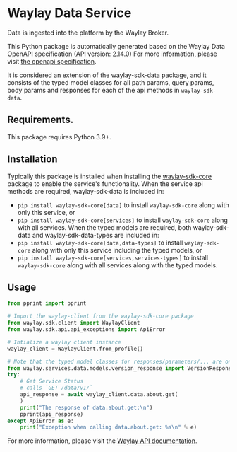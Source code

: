 # Waylay Data Service
Data is ingested into the platform by the Waylay Broker.

This Python package is automatically generated based on the 
Waylay Data OpenAPI specification (API version: 2.14.0)
For more information, please visit [the openapi specification](https://docs.waylay.io/openapi/public/redocly/data.html).

It is considered an extension of the waylay-sdk-data package, and it consists of the typed model classes for all path params, query params, body params and responses for each of the api methods in `waylay-sdk-data`.

## Requirements.
This package requires Python 3.9+.

## Installation
Typically this package is installed when installing the [waylay-sdk-core](https://pypi.org/project/waylay-sdk/) package to enable the service's functionality.
When the service api methods are required, waylay-sdk-data is included in:
- ```pip install waylay-sdk-core[data]``` to install `waylay-sdk-core` along with only this service, or
- ```pip install waylay-sdk-core[services]``` to install `waylay-sdk-core` along with all services.
When the typed models are required, both waylay-sdk-data and waylay-sdk-data-types are included in:
- ```pip install waylay-sdk-core[data,data-types]``` to install `waylay-sdk-core` along with only this service including the typed models, or
- ```pip install waylay-sdk-core[services,services-types]``` to install `waylay-sdk-core` along with all services along with the typed models.

## Usage

```python
from pprint import pprint

# Import the waylay-client from the waylay-sdk-core package
from waylay.sdk.client import WaylayClient
from waylay.sdk.api.api_exceptions import ApiError

# Intialize a waylay client instance
waylay_client = WaylayClient.from_profile()

# Note that the typed model classes for responses/parameters/... are only available when `waylay-sdk-data-types` is installed
from waylay.services.data.models.version_response import VersionResponse
try:
    # Get Service Status
    # calls `GET /data/v1/`
    api_response = await waylay_client.data.about.get(
    )
    print("The response of data.about.get:\n")
    pprint(api_response)
except ApiError as e:
    print("Exception when calling data.about.get: %s\n" % e)
```


For more information, please visit the [Waylay API documentation](https://docs.waylay.io/#/api/?id=software-development-kits).
